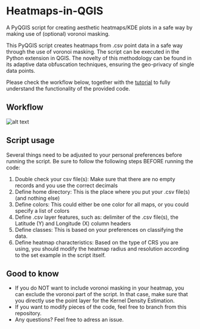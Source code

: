 # Heatmaps-in-QGIS
A PyQGIS script for creating aesthetic heatmaps/KDE plots in a safe way by making use of (optional) voronoi masking.

This PyQGIS script creates heatmaps from .csv point data in a safe way through the use of voronoi masking. The script can be executed in the Python extension in QGIS. 
The novelty of this methodology can be found in its adaptive data obfuscation techniques, ensuring the geo-privacy of single data points.

Please check the workflow below, together with the [tutorial](https://github.com/BramR123/Heatmaps-in-QGIS/blob/main/Tutorial/README.md) to fully understand the functionality of the provided code.

## Workflow
![alt text](https://github.com/BramR123/Heatmaps-in-QGIS/blob/main/Workflow.jpg?raw=true)

## Script usage
Several things need to be adjusted to your personal preferences before running the script. Be sure to follow the following steps BEFORE running the code:
1. Double check your csv file(s): Make sure that there are no empty records and you use the correct decimals
2. Define home directory: This is the place where you put your .csv file(s) (and nothing else)
3. Define colors: This could either be one color for all maps, or you could specify a list of colors
4. Define .csv layer features, such as: delimiter of the .csv file(s), the Latitude (Y) and Longitude (X) column headers
5. Define classes: This is based on your preferences on classifying the data.
6. Define heatmap characteristics: Based on the type of CRS you are using, you should modify the heatmap radius and resolution according to the set example in the script itself.

## Good to know
- If you do NOT want to include voronoi masking in your heatmap, you can exclude the voronoi part of the script. In that case, make sure that you directly use the point layer for the Kernel Density Estimation.
- If you want to modify pieces of the code, feel free to branch from this repository.
- Any questions? Feel free to adress an issue.
